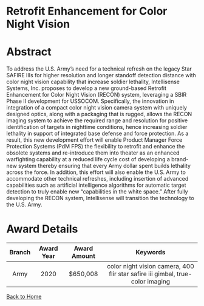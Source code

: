 
Retrofit Enhancement for Color Night Vision
===========================================

# Abstract


To address the U.S. Army’s need for a technical refresh on the legacy Star SAFIRE IIIs for higher resolution and longer standoff detection distance with color night vision capability that increase soldier lethality, Intellisense Systems, Inc. proposes to develop a new ground-based Retrofit Enhancement for Color Night Vision (RECON) system, leveraging a SBIR Phase II development for USSOCOM. Specifically, the innovation in integration of a compact color night vision camera system with uniquely designed optics, along with a packaging that is rugged, allows the RECON imaging system to achieve the required range and resolution for positive identification of targets in nighttime conditions, hence increasing soldier lethality in support of integrated base defense and force protection. As a result, this new development effort will enable Product Manager Force Protection Systems (PdM FPS) the flexibility to retrofit and enhance the obsolete systems and re-introduce them into theater as an enhanced warfighting capability at a reduced life cycle cost of developing a brand-new system thereby ensuring that every Army dollar spent builds lethality across the force. In addition, this effort will also enable the U.S. Army to accommodate other technical refreshes, including insertion of advanced capabilities such as artificial intelligence algorithms for automatic target detection to truly enable new “capabilities in the white space.” After fully developing the RECON system, Intellisense will transition the technology to the U.S. Army.  

# Award Details

|Branch|Award Year|Award Amount|Keywords|
| :---: | :---: | :---: | :---: |
|Army|2020|$650,008|color night vision camera, 400 flir star safire iii gimbal, true-color imaging|
  
  


[Back to Home](https://github.com/chrischow/dod_sbir_awards#1115)